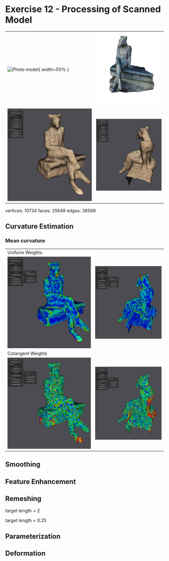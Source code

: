 # Exercise 12 - Processing of Scanned Model

|||
|-|-|
|![Photo model](images/real_world.jpg){ width=50% } |![Scanned Object](images/3d_model.png)
|![](images/wireframe_front.png)|![](images/wireframe_back.png)

vertices: 10734
faces: 25649
edges: 38569


## Curvature Estimation

### Mean curvature
|||
-|-
Uniform Weights |
![uniform_laplace_front](images/curvature/laplace_beltrami_front.png) | ![uniform_laplace_back](images/curvature/laplace_beltrami_back.png)
 Cotangent Weights |
![laplace_beltrami_front](images/curvature/uniform_laplacian_front.png) | ![laplace_beltrami_back](images/curvature/uniform_laplacian_back.png)

## Smoothing

## Feature Enhancement

## Remeshing

target length = 2

target length = 0.25

## Parameterization

## Deformation

